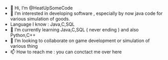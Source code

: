 - 👋 Hi, I’m @HeatUpSomeCode
- 👀 I’m interested in developing software , especially by now java code for various simulation of goods.
- Language I know : Java,C,SQL
- 🌱 I’m currently learning Java,C,SQL ( never ending ) and also Python,C++
- 💞️ I’m looking to collaborate on game development or simulation of various thing
- 📫 How to reach me : you can conctact me over here
